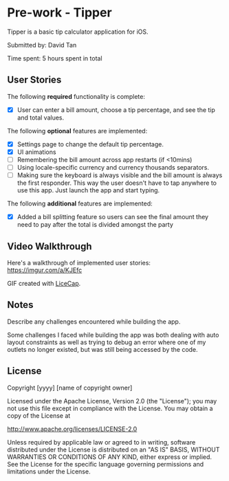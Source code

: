 # Pre-work - Tipper

Tipper is a basic tip calculator application for iOS.

Submitted by: David Tan

Time spent: 5 hours spent in total

## User Stories

The following **required** functionality is complete:

* [X] User can enter a bill amount, choose a tip percentage, and see the tip and total values.

The following **optional** features are implemented:
* [X] Settings page to change the default tip percentage.
* [X] UI animations
* [ ] Remembering the bill amount across app restarts (if <10mins)
* [ ] Using locale-specific currency and currency thousands separators.
* [ ] Making sure the keyboard is always visible and the bill amount is always the first responder. This way the user doesn't have to tap anywhere to use this app. Just launch the app and start typing.

The following **additional** features are implemented:

- [X] Added a bill splitting feature so users can see the final amount they need to pay after the total is divided amongst the party

## Video Walkthrough

Here's a walkthrough of implemented user stories:
https://imgur.com/a/KJEfc

GIF created with [LiceCap](http://www.cockos.com/licecap/).

## Notes

Describe any challenges encountered while building the app.

Some challenges I faced while building the app was both dealing with auto layout constraints as well as trying to debug an error where one of my outlets no longer existed, but was still being accessed by the code.

## License

Copyright [yyyy] [name of copyright owner]

Licensed under the Apache License, Version 2.0 (the "License");
you may not use this file except in compliance with the License.
You may obtain a copy of the License at

http://www.apache.org/licenses/LICENSE-2.0

Unless required by applicable law or agreed to in writing, software
distributed under the License is distributed on an "AS IS" BASIS,
WITHOUT WARRANTIES OR CONDITIONS OF ANY KIND, either express or implied.
See the License for the specific language governing permissions and
limitations under the License.
